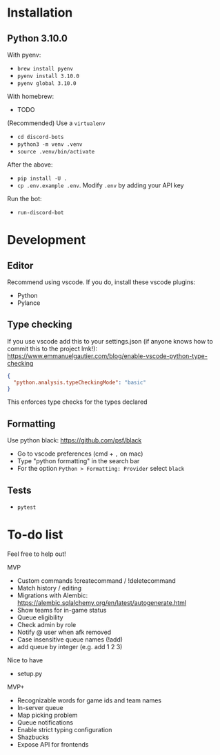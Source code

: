 
# Installation
## Python 3.10.0
With pyenv:
- `brew install pyenv`
- `pyenv install 3.10.0`
- `pyenv global 3.10.0`

With homebrew:
- TODO

(Recommended) Use a `virtualenv`
- `cd discord-bots`
- `python3 -m venv .venv`
- `source .venv/bin/activate`

After the above:
- `pip install -U .`
- `cp .env.example .env`. Modify `.env` by adding your API key

Run the bot:
- `run-discord-bot`

# Development
## Editor
Recommend using vscode. If you do, install these vscode plugins:
- Python
- Pylance

## Type checking
If you use vscode add this to your settings.json (if anyone knows how to commit
this to the project lmk!):
https://www.emmanuelgautier.com/blog/enable-vscode-python-type-checking
```json
{
  "python.analysis.typeCheckingMode": "basic"
}
```

This enforces type checks for the types declared

## Formatting
Use python black: https://github.com/psf/black
- Go to vscode preferences (cmd + `,` on mac)
- Type "python formatting" in the search bar
- For the option `Python > Formatting: Provider` select `black`

## Tests
- `pytest`

# To-do list

Feel free to help out!

MVP
- Custom commands !createcommand / !deletecommand
- Match history / editing
- Migrations with Alembic: https://alembic.sqlalchemy.org/en/latest/autogenerate.html
- Show teams for in-game status
- Queue eligibility
- Check admin by role
- Notify @ user when afk removed
- Case insensitive queue names (!add)
- add queue by integer (e.g. add 1 2 3)

Nice to have
- setup.py

MVP+
- Recognizable words for game ids and team names
- In-server queue
- Map picking problem
- Queue notifications
- Enable strict typing configuration
- Shazbucks
- Expose API for frontends
